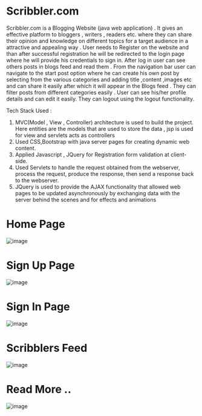 # Scribbler.com
Scribbler.com is a Blogging Website (java web application) . It gives an effective platform to bloggers , writers , readers etc. where they can share their opinion and knowledge on different topics for a target audience in a attractive and appealing way . 
User needs to Register on the website and than after successful registration he will be redirected to the login page where he will provide his credentials to sign in. After log in user can see others posts in blogs feed and read them . From the navigation bar user 
can navigate to the start post option where he can create his own post by selecting from the various categories and adding title ,content ,images etc and can share it easily after which it will appear in the Blogs feed . They can filter posts from different categories easily . User can see his/her profile details and can edit it easily.
They can logout using the logout functionality.

Tech Stack Used :
   1.  MVC(Model , View , Controller) architecture is used to build the project. Here entities are the models that are used to store the data , jsp is used for view and servlets acts as controllers
   2.  Used CSS,Bootstrap with java server pages for creating dynamic web content.
   3.  Applied Javascript , JQuery for Registration form validation at client-side.
   4.  Used Servlets to handle the request obtained from the webserver, process the request, produce the response, then send a response back to the webserver.
   5.  JQuery is used to provide the AJAX functionality that allowed web pages to be updated asynchronously by exchanging data with the server behind the scenes and for effects and animations
  # Home Page
  ![image](https://user-images.githubusercontent.com/73352918/202896972-4f0fa12b-d432-42bf-a80f-35316fb2cddc.png)
  # Sign Up Page
  ![image](https://user-images.githubusercontent.com/73352918/202897167-efd0fef9-5c63-488d-a637-01097c41316f.png)
  # Sign In Page
  ![image](https://user-images.githubusercontent.com/73352918/202897366-a7874590-93c5-4531-8420-e965cb459b1c.png)
  # Scribblers Feed
  ![image](https://user-images.githubusercontent.com/73352918/202897484-65406211-3762-49e2-9860-17edba04d40f.png)
  # Read More ..
  ![image](https://user-images.githubusercontent.com/73352918/202897716-8cf77172-5e14-4510-bed5-54a1ba1bb681.png)
